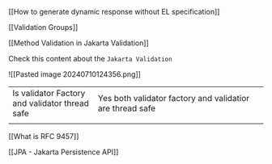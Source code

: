 [[How to generate dynamic response without EL specification]]

[[Validation Groups]]

[[Method Validation in Jakarta Validation]]

Check this content about the `Jakarta Validation`

![[Pasted image 20240710124356.png]]

|                                                   |                                                           |
| ------------------------------------------------- | --------------------------------------------------------- |
| Is validator Factory<br>and validator thread safe | Yes both validator factory and validatior are thread safe |
|                                                   |                                                           |
[[What is RFC 9457]]

[[JPA - Jakarta Persistence API]]
